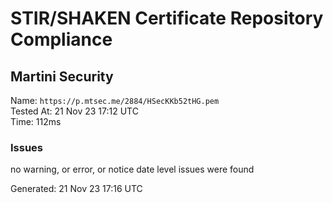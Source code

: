 # STIR/SHAKEN Certificate Repository Compliance

## Martini Security

Name: `https://p.mtsec.me/2884/HSecKKb52tHG.pem`\
Tested At: 21 Nov 23 17:12 UTC\
Time: 112ms

### Issues

no warning, or error, or notice date level issues were found

Generated: 21 Nov 23 17:16 UTC